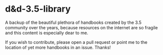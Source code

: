 # d&d-3.5-library
A backup of the beautiful plethora of handbooks created by the 3.5 community over the years, because resources on the internet are so fragile and this content is especially dear to me.

If you wish to contribute, please open a pull request or point me to the location of yet more handbooks in an issue. Thanks!

